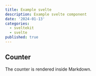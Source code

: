```yaml
---
title: Example svelte
description: Example svelte component
date: '2024-01-13'
categories:
  - sveltekit
  - svelte
published: true
---
```


<script>
  import Counter from '../lib/components/counter.svelte'
</script>

## Counter

The counter is rendered inside Markdown.

<Counter />
